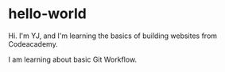 # hello-world

Hi. I'm YJ, and I'm learning the basics of building websites from Codeacademy. 

I am learning about basic Git Workflow.

